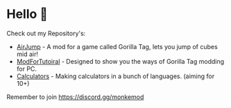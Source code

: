 # Hello :wave:

Check out my Repository's:
- [AirJump](https://github.com/fchb1239/AirJump) - A mod for a game called Gorilla Tag, lets you jump of cubes mid air!
- [ModForTutoiral](https://github.com/fchb1239/ModForTuroial) - Designed to show you the ways of Gorilla Tag modding for PC.
- [Calculators](https://github.com/fchb1239/Calculators) - Making calculators in a bunch of languages. (aiming for 10+)

Remember to join https://discord.gg/monkemod

